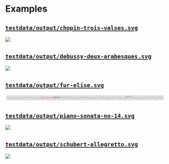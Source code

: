 # Examples
## [`testdata/output/chopin-trois-valses.svg`](testdata/output/chopin-trois-valses.svg)

![](testdata/output/chopin-trois-valses.svg)

## [`testdata/output/debussy-deux-arabesques.svg`](testdata/output/debussy-deux-arabesques.svg)

![](testdata/output/debussy-deux-arabesques.svg)

## [`testdata/output/fur-elise.svg`](testdata/output/fur-elise.svg)

![](testdata/output/fur-elise.svg)

## [`testdata/output/piano-sonata-no-14.svg`](testdata/output/piano-sonata-no-14.svg)

![](testdata/output/piano-sonata-no-14.svg)

## [`testdata/output/schubert-allegretto.svg`](testdata/output/schubert-allegretto.svg)

![](testdata/output/schubert-allegretto.svg)

